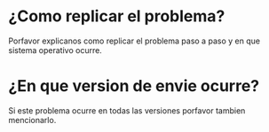 # ¿Como replicar el problema?
Porfavor explicanos como replicar el problema paso a paso y  en que sistema operativo ocurre.
# ¿En que version de envie ocurre?
Si este problema ocurre en todas las versiones porfavor tambien mencionarlo.
